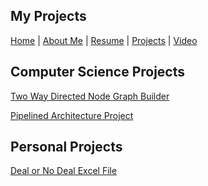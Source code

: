 ## My Projects
[Home](https://joelambrecht.github.io) | [About Me](https://joelambrecht.github.io/aboutMe) | [Resume](https://joelambrecht.github.io/resume) | [Projects](https://joelambrecht.github.io/projects) | [Video](https://stthomas.zoom.us/rec/share/VQaNn41bNCdAszLBqIBVOLgas3z_ZX4lTy92tzILP-9OFTGPoZ4kQVB00jb-rArf.cbLgizCVsVEROobR?startTime=1651720133000)


## Computer Science Projects
[Two Way Directed Node Graph Builder](https://joelambrecht.github.io/projects/Two%20Way%20Graph)

[Pipelined Architecture Project](https://joelambrecht.github.io/Pipelined$20Architecture%20Project)

## Personal Projects

[Deal or No Deal Excel File](https://joelambrecht.github.io/projects/DealorNoDeal)
